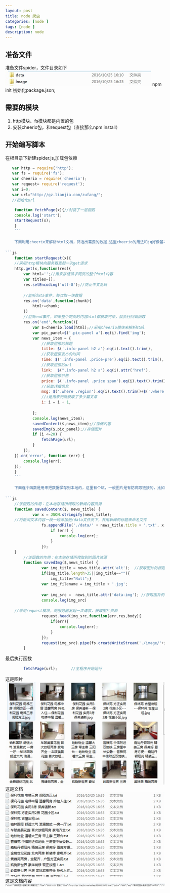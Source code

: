 ```yaml
---
layout: post
title: node 爬虫
categories: [node ]
tags: [node ]
description: node
---
```

## 准备文件
准备文件spider，文件目录如下
![目录](/images/js/node1.jpg "node1")
npm init 初始化package.json;

## 需要的模块
 1. http模块、fs模块都是内置的包
 2. 安装cheerio包，和request包（直接那么npm install）
 
## 开始编写脚本

 在根目录下新建spider.js,加载包依赖

 ```js
 	var http = require('http');
	var fs = require('fs');
	var cheerio = require('cheerio');
	var request= require('request');
	var i=0;
	var url="http://gz.lianjia.com/zufang/";
	//初始化url
```
```js
	function fetchPage(x){//封装了一层函数
    console.log('start');
    startRequest(x);
	}
	```

	下面利用cheerio来解析html文档，筛选出需要的数据,这里cheerio的用法和jq好像基本上一样(挺简单的);把文字内容格式为类似json的key:val;用i来控制爬取内容的数量

```js
	function startRequest(x){
    //采用http模块向服务器发起一次get请求
    http.get(x,function(res){
        var html='';//用来存储请求网页的整个html内容
        var titles=[];
        res.setEncoding('utf-8');//防止中文乱码

        //监听data事件，每次取一块数据
        res.on('data',function(chunk){
            html+=chunk;
        })
        //监听end事件，如果整个网页的内容html都获取完毕，就执行回调函数
        res.on('end',function(){
            var $=cheerio.load(html);//采用cheerio模块来解析html
            var pic_panel=$('.pic-panel a').eq(i).find('img');
            var news_item = {
                //获取租房的标题
                title: $('.info-panel h2 a').eq(i).text().trim(),
                //获取租房发布的时间
                Time: $('.info-panel .price-pre').eq(i).text().trim(),
                //获取租房的url
                link:  $(".info-panel h2 a").eq(i).attr('href'),
                //获取租房价格
                price: $('.info-panel .price span').eq(i).text().trim(),
                //获取详细信息
                msg: $('.where .region').eq(i).text().trim()+$('.where .zone span').eq(i).text().trim()+$('.where .meters').eq(i).text().trim(),
                //i是用来判断获取了多少篇文章
                i: i = i + 1,

            };
            console.log(news_item);
            savedContent($,news_item);//存储内容
            savedImg($,pic_panel);//存储图片
            if (i <=20) {
                fetchPage(url);
            }
        });
    }).on('error', function (err) {
        console.log(err);
    });
	}
	```

	下面连个函数是用来把数据保存到本地的，这里有个坑，一般图片是有防爬取链接的，比如这里我选择的事img的data-img而不是src,看一下链家的接口是把图片的src在页面load的时候再切换的

```js
	//该函数的作用：在本地存储所爬取的新闻内容资源
	function savedContent($, news_title) {
	        var x = JSON.stringify(news_title);
	//将新闻文本内容一段一段添加到/data文件夹下，并用新闻的标题来命名文件
	            fs.appendFile('./data/' + news_title.title + '.txt', x, 'utf-8', function (err) {
	                if (err) {
	                    console.log(err);
	                }
	            });
	}
	    //该函数的作用：在本地存储所爬取到的图片资源
	    function savedImg($,news_title) {
	            var img_title = news_title.attr('alt');  //获取图片的标题
	            if(img_title.length>35||img_title==""){
	                img_title="Null";}
	            var img_filename = img_title + '.jpg';

	            var img_src =  news_title.attr('data-img'); //获取图片的url
	            console.log(img_src)

	//采用request模块，向服务器发起一次请求，获取图片资源
	            request.head(img_src,function(err,res,body){
	                if(err){
	                    console.log(err);
	                }
	            });
	            request(img_src).pipe(fs.createWriteStream('./image/'+img_title + '---' + img_filename));     //通过流的方式，把图片写到本地/image目录下，并用新闻的标题和图片的标题作为图片的名称。
	    }
```

最后执行函数

```js
	    fetchPage(url);      //主程序开始运行
```
这是图片
![目录](/images/js/node2.jpg "node2")
这是文档
![目录](/images/js/node3.jpg "node3")
这是文档内容
![目录](/images/js/node4.jpg "node4")